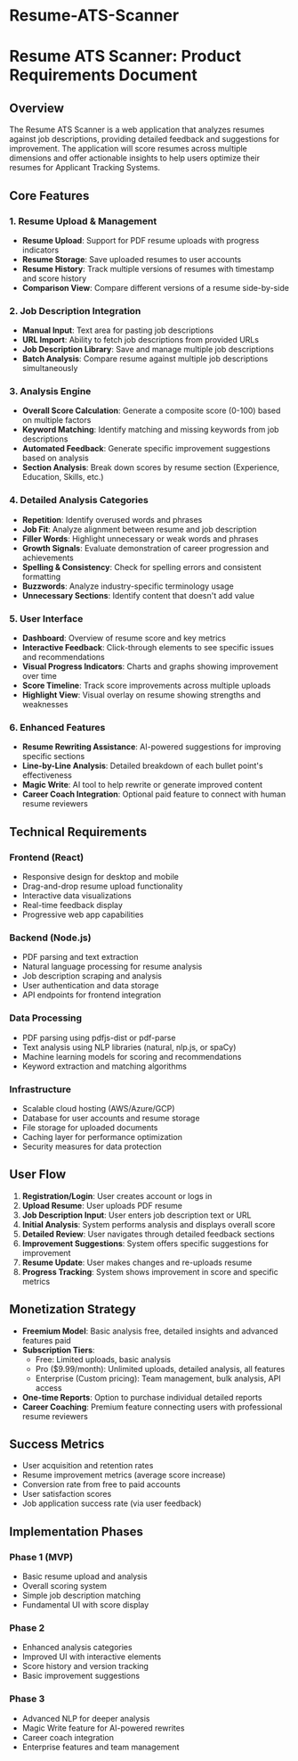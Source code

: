 # Resume-ATS-Scanner
 # Resume ATS Scanner: Product Requirements Document
 
 ## Overview
 The Resume ATS Scanner is a web application that analyzes resumes against job descriptions, providing detailed feedback and suggestions for improvement. The application will score resumes across multiple dimensions and offer actionable insights to help users optimize their resumes for Applicant Tracking Systems.
 
 ## Core Features
 
 ### 1. Resume Upload & Management
 - **Resume Upload**: Support for PDF resume uploads with progress indicators
 - **Resume Storage**: Save uploaded resumes to user accounts
 - **Resume History**: Track multiple versions of resumes with timestamp and score history
 - **Comparison View**: Compare different versions of a resume side-by-side
 
 ### 2. Job Description Integration
 - **Manual Input**: Text area for pasting job descriptions
 - **URL Import**: Ability to fetch job descriptions from provided URLs
 - **Job Description Library**: Save and manage multiple job descriptions
 - **Batch Analysis**: Compare resume against multiple job descriptions simultaneously
 
 ### 3. Analysis Engine
 - **Overall Score Calculation**: Generate a composite score (0-100) based on multiple factors
 - **Keyword Matching**: Identify matching and missing keywords from job descriptions
 - **Automated Feedback**: Generate specific improvement suggestions based on analysis
 - **Section Analysis**: Break down scores by resume section (Experience, Education, Skills, etc.)
 
 ### 4. Detailed Analysis Categories
 - **Repetition**: Identify overused words and phrases
 - **Job Fit**: Analyze alignment between resume and job description
 - **Filler Words**: Highlight unnecessary or weak words and phrases
 - **Growth Signals**: Evaluate demonstration of career progression and achievements
 - **Spelling & Consistency**: Check for spelling errors and consistent formatting
 - **Buzzwords**: Analyze industry-specific terminology usage
 - **Unnecessary Sections**: Identify content that doesn't add value
 
 ### 5. User Interface
 - **Dashboard**: Overview of resume score and key metrics
 - **Interactive Feedback**: Click-through elements to see specific issues and recommendations
 - **Visual Progress Indicators**: Charts and graphs showing improvement over time
 - **Score Timeline**: Track score improvements across multiple uploads
 - **Highlight View**: Visual overlay on resume showing strengths and weaknesses
 
 ### 6. Enhanced Features
 - **Resume Rewriting Assistance**: AI-powered suggestions for improving specific sections
 - **Line-by-Line Analysis**: Detailed breakdown of each bullet point's effectiveness
 - **Magic Write**: AI tool to help rewrite or generate improved content
 - **Career Coach Integration**: Optional paid feature to connect with human resume reviewers
 
 ## Technical Requirements
 
 ### Frontend (React)
 - Responsive design for desktop and mobile
 - Drag-and-drop resume upload functionality
 - Interactive data visualizations
 - Real-time feedback display
 - Progressive web app capabilities
 
 ### Backend (Node.js)
 - PDF parsing and text extraction
 - Natural language processing for resume analysis
 - Job description scraping and analysis
 - User authentication and data storage
 - API endpoints for frontend integration
 
 ### Data Processing
 - PDF parsing using pdfjs-dist or pdf-parse
 - Text analysis using NLP libraries (natural, nlp.js, or spaCy)
 - Machine learning models for scoring and recommendations
 - Keyword extraction and matching algorithms
 
 ### Infrastructure
 - Scalable cloud hosting (AWS/Azure/GCP)
 - Database for user accounts and resume storage
 - File storage for uploaded documents
 - Caching layer for performance optimization
 - Security measures for data protection
 
 ## User Flow
 
 1. **Registration/Login**: User creates account or logs in
 2. **Upload Resume**: User uploads PDF resume
 3. **Job Description Input**: User enters job description text or URL
 4. **Initial Analysis**: System performs analysis and displays overall score
 5. **Detailed Review**: User navigates through detailed feedback sections
 6. **Improvement Suggestions**: System offers specific suggestions for improvement
 7. **Resume Update**: User makes changes and re-uploads resume
 8. **Progress Tracking**: System shows improvement in score and specific metrics
 
 ## Monetization Strategy
 
 - **Freemium Model**: Basic analysis free, detailed insights and advanced features paid
 - **Subscription Tiers**:
   - Free: Limited uploads, basic analysis
   - Pro ($9.99/month): Unlimited uploads, detailed analysis, all features
   - Enterprise (Custom pricing): Team management, bulk analysis, API access
 - **One-time Reports**: Option to purchase individual detailed reports
 - **Career Coaching**: Premium feature connecting users with professional resume reviewers
 
 ## Success Metrics
 
 - User acquisition and retention rates
 - Resume improvement metrics (average score increase)
 - Conversion rate from free to paid accounts
 - User satisfaction scores
 - Job application success rate (via user feedback)
 
 ## Implementation Phases
 
 ### Phase 1 (MVP)
 - Basic resume upload and analysis
 - Overall scoring system
 - Simple job description matching
 - Fundamental UI with score display
 
 ### Phase 2
 - Enhanced analysis categories
 - Improved UI with interactive elements
 - Score history and version tracking
 - Basic improvement suggestions
 
 ### Phase 3
 - Advanced NLP for deeper analysis
 - Magic Write feature for AI-powered rewrites
 - Career coach integration
 - Enterprise features and team management
